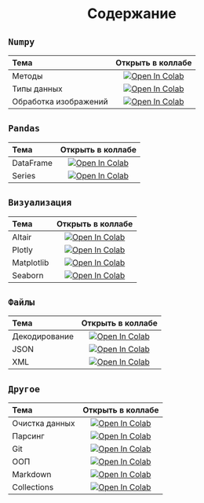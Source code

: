 # <center> Содержание

## `Numpy`
|Тема | Открыть в коллабе|
|:---|:---:|
|Методы | <a target="_blank" href="https://colab.research.google.com/github/NazarovMichail/Lectures-notes-MIPT/blob/master/Python/ipynb/Numpy%20Arrays.ipynb"> <img src="https://colab.research.google.com/assets/colab-badge.svg" alt="Open In Colab"/> </a>|
|Типы данных |<a target="_blank" href="https://colab.research.google.com/github/NazarovMichail/Lectures-notes-MIPT/blob/master/Python/ipynb/Numpy_Data_types.ipynb"><img src="https://colab.research.google.com/assets/colab-badge.svg" alt="Open In Colab"/></a> |
|Обработка изображений |<a target="_blank" href="https://colab.research.google.com/github/NazarovMichail/Lectures-notes-MIPT/blob/f7297d111b672d223aab1e37de0270925aedfcbf/Python/Numpy%20IMAGES.ipynb"><img src="https://colab.research.google.com/assets/colab-badge.svg" alt="Open In Colab"/></a> |

## `Pandas`

|Тема | Открыть в коллабе|
|:---|:---:|
| DataFrame            |<a target="_blank" href="https://colab.research.google.com/github/NazarovMichail/Lectures-notes-MIPT/blob/master/Python/ipynb/Pandas%20DataFrame.ipynb"><img src="https://colab.research.google.com/assets/colab-badge.svg" alt="Open In Colab"/></a> |
| Series               | <a target="_blank" href="https://colab.research.google.com/github/NazarovMichail/Lectures-notes-MIPT/blob/master/Python/ipynb/Pandas%20Series.ipynb"><img src="https://colab.research.google.com/assets/colab-badge.svg" alt="Open In Colab"/></a>|

## `Визуализация`

|Тема | Открыть в коллабе|
|:---|:---:|
|Altair |<a target="_blank" href="https://colab.research.google.com/github/NazarovMichail/Lectures-notes-MIPT/blob/master/Python/ipynb/Altair.ipynb"><img src="https://colab.research.google.com/assets/colab-badge.svg" alt="Open In Colab"/></a> |
| Plotly|<a target="_blank" href="https://colab.research.google.com/github/NazarovMichail/Lectures-notes-MIPT/blob/master/Python/ipynb/Plotly.ipynb"><img src="https://colab.research.google.com/assets/colab-badge.svg" alt="Open In Colab"/></a> |
|Matplotlib | <a target="_blank" href="https://colab.research.google.com/github/NazarovMichail/Lectures-notes-MIPT/blob/master/Python/ipynb/Matplotlib.ipynb"><img src="https://colab.research.google.com/assets/colab-badge.svg" alt="Open In Colab"/></a>|
|Seaborn |<a target="_blank" href="https://colab.research.google.com/github/NazarovMichail/Lectures-notes-MIPT/blob/master/Python/ipynb/Seaborn.ipynb"><img src="https://colab.research.google.com/assets/colab-badge.svg" alt="Open In Colab"/></a> |

## `Файлы`

|Тема | Открыть в коллабе|
|:---|:---:|
| Декодирование| <a target="_blank" href="https://colab.research.google.com/github/NazarovMichail/Lectures-notes-MIPT/blob/master/Python/ipynb/Encoder.ipynb"><img src="https://colab.research.google.com/assets/colab-badge.svg" alt="Open In Colab"/></a>|
| JSON| <a target="_blank" href="https://colab.research.google.com/github/NazarovMichail/Lectures-notes-MIPT/blob/master/Python/ipynb/JSON.ipynb"><img src="https://colab.research.google.com/assets/colab-badge.svg" alt="Open In Colab"/></a>|
| XML| <a target="_blank" href="https://colab.research.google.com/github/NazarovMichail/Lectures-notes-MIPT/blob/master/Python/ipynb/XML.ipynb"><img src="https://colab.research.google.com/assets/colab-badge.svg" alt="Open In Colab"/></a>|

## `Другое`

|Тема | Открыть в коллабе|
|:---|:---:|
| Очистка данных| <a target="_blank" href="https://colab.research.google.com/github/NazarovMichail/Lectures-notes-MIPT/blob/master/Python/ipynb/Data%20clean.ipynb"><img src="https://colab.research.google.com/assets/colab-badge.svg" alt="Open In Colab"/></a>|
| Парсинг| <a target="_blank" href="https://colab.research.google.com/github/NazarovMichail/Lectures-notes-MIPT/blob/master/Python/ipynb/Parsing.ipynb"><img src="https://colab.research.google.com/assets/colab-badge.svg" alt="Open In Colab"/></a>|
| Git| <a target="_blank" href="https://colab.research.google.com/github/NazarovMichail/Lectures-notes-MIPT/blob/master/Python/ipynb/Git.ipynb"><img src="https://colab.research.google.com/assets/colab-badge.svg" alt="Open In Colab"/></a>|
| ООП| <a target="_blank" href="https://colab.research.google.com/github/NazarovMichail/Lectures-notes-MIPT/blob/master/Python/ipynb/OOP.ipynb"><img src="https://colab.research.google.com/assets/colab-badge.svg" alt="Open In Colab"/></a>|
| Markdown| <a target="_blank" href="https://colab.research.google.com/github/NazarovMichail/Lectures-notes-MIPT/blob/master/Python/ipynb/Markdown.ipynb"><img src="https://colab.research.google.com/assets/colab-badge.svg" alt="Open In Colab"/></a>|
| Collections| <a target="_blank" href="https://colab.research.google.com/github/NazarovMichail/Lectures-notes-MIPT/blob/master/Python/ipynb/Collections.ipynb"><img src="https://colab.research.google.com/assets/colab-badge.svg" alt="Open In Colab"/></a>|
